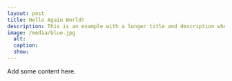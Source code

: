 ```yaml
---
layout: post
title: Hello Again World!
description: This is an example with a longer title and description where the photo is hidden on the post.
image: /media/blue.jpg
  alt:
  caption:
  show:
---
```

Add some content here.
